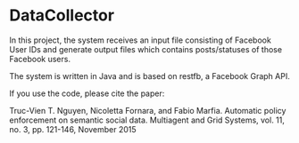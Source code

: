 # DataCollector
In this project, the system receives an input file consisting of Facebook User IDs and generate output files which contains posts/statuses of those Facebook users.

The system is written in Java and is based on restfb, a Facebook Graph API.

If you use the code, please cite the paper:

Truc-Vien T. Nguyen, Nicoletta Fornara, and Fabio Marfia. Automatic policy enforcement on semantic social data. Multiagent and Grid Systems, vol. 11, no. 3, pp. 121-146, November 2015
